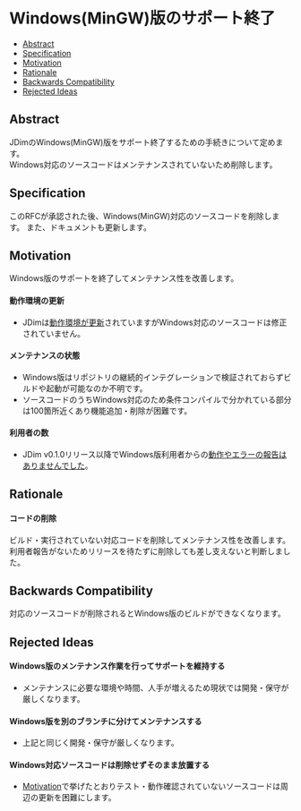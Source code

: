# Windows(MinGW)版のサポート終了

- [Abstract](#Abstract)
- [Specification](#Specification)
- [Motivation](#Motivation)
- [Rationale](#Rationale)
- [Backwards Compatibility](#Backwards)
- [Rejected Ideas](#Rejected)


<a name="Abstract"></a>
## Abstract
JDimのWindows(MinGW)版をサポート終了するための手続きについて定めます。  
Windows対応のソースコードはメンテナンスされていないため削除します。


<a name="Specification"></a>
## Specification
このRFCが承認された後、Windows(MinGW)対応のソースコードを削除します。
また、ドキュメントも更新します。


<a name="Motivation"></a>
## Motivation
Windows版のサポートを終了してメンテナンス性を改善します。

#### 動作環境の更新
- JDimは[動作環境が更新][rfc6]されていますがWindows対応のソースコードは修正されていません。

#### メンテナンスの状態
- Windows版はリポジトリの継続的インテグレーションで検証されておらずビルドや起動が可能なのか不明です。
- ソースコードのうちWindows対応のため条件コンパイルで分かれている部分は100箇所近くあり機能追加・削除が困難です。

#### 利用者の数
- JDim v0.1.0リリース以降でWindows版利用者からの[動作やエラーの報告はありませんでした][1]。


<a name="Rationale"></a>
## Rationale

#### コードの削除
ビルド・実行されていない対応コードを削除してメンテナンス性を改善します。
利用者報告がないためリリースを待たずに削除しても差し支えないと判断しました。


<a name="Backwards"></a>
## Backwards Compatibility
対応のソースコードが削除されるとWindows版のビルドができなくなります。


<a name="Rejected"></a>
## Rejected Ideas
#### Windows版のメンテナンス作業を行ってサポートを維持する
- メンテナンスに必要な環境や時間、人手が増えるため現状では開発・保守が厳しくなります。

#### Windows版を別のブランチに分けてメンテナンスする
- 上記と同じく開発・保守が厳しくなります。

#### Windows対応ソースコードは削除せずそのまま放置する
- [Motivation](#Motivation)で挙げたとおりテスト・動作確認されていないソースコードは周辺の更新を困難にします。


[rfc6]: https://github.com/JDimproved/rfcs/tree/master/docs/0006-platform-support.md
[1]: https://mao.5ch.net/test/read.cgi/linux/1540656394/614 "JDで最後にあった報告は2019-02-12"
